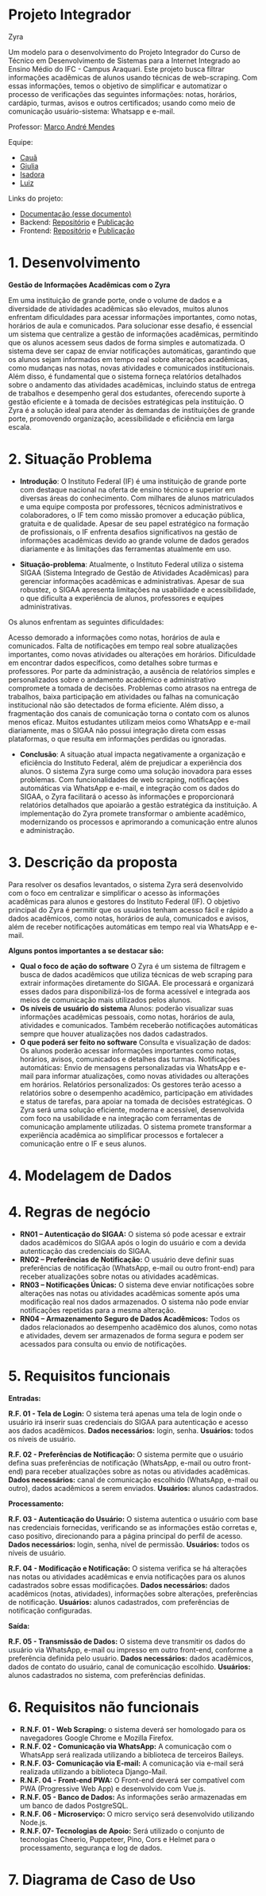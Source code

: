 # Projeto Integrador
Zyra

Um modelo para o desenvolvimento do Projeto Integrador do Curso de Técnico em Desenvolvimento de Sistemas para a Internet Integrado ao Ensino Médio do IFC - Campus Araquari. Este projeto busca filtrar informações acadêmicas de alunos usando técnicas de web-scraping. Com essas informações, temos o objetivo de simplificar e automatizar o processo de verificações das seguintes informações: notas, horários, cardápio, turmas, avisos e outros certificados; usando como meio de comunicação usuário-sistema: Whatsapp e e-mail.

Professor: [Marco André Mendes](github.com/marcoandre)

Equipe:
- [Cauã](github.com/Caussz)
- [Giulia](github.com/GiuliaNobre)
- [Isadora](github.com/IsadoraAlcantara)
- [Luiz](github.com/LuizNunes06)
  

Links do projeto:

-   [Documentação (esse documento)](github.com/marcoandre/pi-modelo)
-   Backend: [Repositório](github.com/marcoandre/pi-backend) e [Publicação](https://pi-backend.herokuapp.com/)
-   Frontend: [Repositório](github.com/marcoandre/pi-frontend) e [Publicação](https://pi-frontend.herokuapp.com/)

# 1. Desenvolvimento

**Gestão de Informações Acadêmicas com o Zyra**

Em uma instituição de grande porte, onde o volume de dados e a diversidade de atividades acadêmicas são elevados, muitos alunos enfrentam dificuldades para acessar informações importantes, como notas, horários de aula e comunicados. Para solucionar esse desafio, é essencial um sistema que centralize a gestão de informações acadêmicas, permitindo que os alunos acessem seus dados de forma simples e automatizada.
O sistema deve ser capaz de enviar notificações automáticas, garantindo que os alunos sejam informados em tempo real sobre alterações acadêmicas, como mudanças nas notas, novas atividades e comunicados institucionais.
Além disso, é fundamental que o sistema forneça relatórios detalhados sobre o andamento das atividades acadêmicas, incluindo status de entrega de trabalhos e desempenho geral dos estudantes, oferecendo suporte à gestão eficiente e à tomada de decisões estratégicas pela instituição.
O Zyra é a solução ideal para atender às demandas de instituições de grande porte, promovendo organização, acessibilidade e eficiência em larga escala.

# 2. Situação Problema

-   **Introdução**: O Instituto Federal (IF) é uma instituição de grande porte com destaque nacional na oferta de ensino técnico e superior em diversas áreas do conhecimento. Com milhares de alunos matriculados e uma equipe composta por professores, técnicos administrativos e colaboradores, o IF tem como missão promover a educação pública, gratuita e de qualidade. Apesar de seu papel estratégico na formação de profissionais, o IF enfrenta desafios significativos na gestão de informações acadêmicas devido ao grande volume de dados gerados diariamente e às limitações das ferramentas atualmente em uso.
  
-   **Situação-problema**: Atualmente, o Instituto Federal utiliza o sistema SIGAA (Sistema Integrado de Gestão de Atividades Acadêmicas) para gerenciar informações acadêmicas e administrativas. Apesar de sua robustez, o SIGAA apresenta limitações na usabilidade e acessibilidade, o que dificulta a experiência de alunos, professores e equipes administrativas.

Os alunos enfrentam as seguintes dificuldades:

Acesso demorado a informações como notas, horários de aula e comunicados.
Falta de notificações em tempo real sobre atualizações importantes, como novas atividades ou alterações em horários.
Dificuldade em encontrar dados específicos, como detalhes sobre turmas e professores.
Por parte da administração, a ausência de relatórios simples e personalizados sobre o andamento acadêmico e administrativo compromete a tomada de decisões. Problemas como atrasos na entrega de trabalhos, baixa participação em atividades ou falhas na comunicação institucional não são detectados de forma eficiente.
Além disso, a fragmentação dos canais de comunicação torna o contato com os alunos menos eficaz. Muitos estudantes utilizam meios como WhatsApp e e-mail diariamente, mas o SIGAA não possui integração direta com essas plataformas, o que resulta em informações perdidas ou ignoradas.

-   **Conclusão**: A situação atual impacta negativamente a organização e eficiência do Instituto Federal, além de prejudicar a experiência dos alunos. O sistema Zyra surge como uma solução inovadora para esses problemas. Com funcionalidades de web scraping, notificações automáticas via WhatsApp e e-mail, e integração com os dados do SIGAA, o Zyra facilitará o acesso às informações e proporcionará relatórios detalhados que apoiarão a gestão estratégica da instituição. A implementação do Zyra promete transformar o ambiente acadêmico, modernizando os processos e aprimorando a comunicação entre alunos e administração.

# 3. Descrição da proposta

Para resolver os desafios levantados, o sistema Zyra será desenvolvido com o foco em centralizar e simplificar o acesso às informações acadêmicas para alunos e gestores do Instituto Federal (IF). O objetivo principal do Zyra é permitir que os usuários tenham acesso fácil e rápido a dados acadêmicos, como notas, horários de aula, comunicados e avisos, além de receber notificações automáticas em tempo real via WhatsApp e e-mail.

**Alguns pontos importantes a se destacar são:**

-   **Qual o foco de ação do software** O Zyra é um sistema de filtragem e busca de dados acadêmicos que utiliza técnicas de web scraping para extrair informações diretamente do SIGAA. Ele processará e organizará esses dados para disponibilizá-los de forma acessível e integrada aos meios de comunicação mais utilizados pelos alunos.
-   **Os níveis de usuário do sistema** Alunos: poderão visualizar suas informações acadêmicas pessoais, como notas, horários de aula, atividades e comunicados. Também receberão notificações automáticas sempre que houver atualizações nos dados cadastrados.
-   **O que poderá ser feito no software** Consulta e visualização de dados: Os alunos poderão acessar informações importantes como notas, horários, avisos, comunicados e detalhes das turmas.
Notificações automáticas: Envio de mensagens personalizadas via WhatsApp e e-mail para informar atualizações, como novas atividades ou alterações em horários.
Relatórios personalizados: Os gestores terão acesso a relatórios sobre o desempenho acadêmico, participação em atividades e status de tarefas, para apoiar na tomada de decisões estratégicas.
O Zyra será uma solução eficiente, moderna e acessível, desenvolvida com foco na usabilidade e na integração com ferramentas de comunicação amplamente utilizadas. O sistema promete transformar a experiência acadêmica ao simplificar processos e fortalecer a comunicação entre o IF e seus alunos.

# 4. Modelagem de Dados






# 4. Regras de negócio

- **RN01 – Autenticação do SIGAA:** O sistema só pode acessar e extrair dados acadêmicos do SIGAA após o login do usuário e com a devida autenticação das credenciais do SIGAA.
- **RN02 – Preferências de Notificação:** O usuário deve definir suas preferências de notificação (WhatsApp, e-mail ou outro front-end) para receber atualizações sobre notas ou atividades acadêmicas.
- **RN03 – Notificações Únicas:** O sistema deve enviar notificações sobre alterações nas notas ou atividades acadêmicas somente após uma modificação real nos dados armazenados. O sistema não pode enviar notificações repetidas para a mesma alteração.
- **RN04 – Armazenamento Seguro de Dados Acadêmicos:** Todos os dados relacionados ao desempenho acadêmico dos alunos, como notas e atividades, devem ser armazenados de forma segura e podem ser acessados para consulta ou envio de notificações.

# 5. Requisitos funcionais

**Entradas:**

**R.F. 01 - Tela de Login:** O sistema terá apenas uma tela de login onde o usuário irá inserir suas credenciais do SIGAA para autenticação e acesso aos dados acadêmicos.
**Dados necessários:** login, senha.
**Usuários:** todos os níveis de usuário.

**R.F. 02 - Preferências de Notificação:** O sistema permite que o usuário defina suas preferências de notificação (WhatsApp, e-mail ou outro front-end) para receber atualizações sobre as notas ou atividades acadêmicas.
**Dados necessários:** canal de comunicação escolhido (WhatsApp, e-mail ou outro), dados acadêmicos a serem enviados.
**Usuários:** alunos cadastrados.

**Processamento:**

**R.F. 03 - Autenticação do Usuário:** O sistema autentica o usuário com base nas credenciais fornecidas, verificando se as informações estão corretas e, caso positivo, direcionando para a página principal do perfil de acesso.
**Dados necessários:** login, senha, nível de permissão.
**Usuários:** todos os níveis de usuário.

**R.F. 04 - Modificação e Notificação:** O sistema verifica se há alterações nas notas ou atividades acadêmicas e envia notificações para os alunos cadastrados sobre essas modificações.
**Dados necessários:** dados acadêmicos (notas, atividades), informações sobre alterações, preferências de notificação.
**Usuários:** alunos cadastrados, com preferências de notificação configuradas.

**Saída:**

**R.F. 05 - Transmissão de Dados:** O sistema deve transmitir os dados do usuário via WhatsApp, e-mail ou impresso em outro front-end, conforme a preferência definida pelo usuário.
**Dados necessários:** dados acadêmicos, dados de contato do usuário, canal de comunicação escolhido.
**Usuários:** alunos cadastrados no sistema, com preferências definidas.

# 6. Requisitos não funcionais

- **R.N.F. 01 - Web Scraping:** o sistema deverá ser homologado para os navegadores Google Chrome e Mozilla Firefox.
- **R.N.F. 02 - Comunicação via WhatsApp:** A comunicação com o WhatsApp será realizada utilizando a biblioteca de terceiros Baileys.
- **R.N.F. 03- Comunicação via E-mail:** A comunicação via e-mail será realizada utilizando a biblioteca Django-Mail.
- **R.N.F. 04 - Front-end PWA:** O Front-end deverá ser compatível com PWA (Progressive Web App) e desenvolvido com Vue.js.
- **R.N.F. 05 -  Banco de Dados:**  As informações serão armazenadas em um banco de dados PostgreSQL.
- **R.N.F. 06 - Microserviço:** O micro serviço será desenvolvido utilizando Node.js.
- **R.N.F. 07-  Tecnologias de Apoio:** Será utilizado o conjunto de tecnologias Cheerio, Puppeteer, Pino, Cors e Helmet para o processamento, segurança e log de dados.

# 7. Diagrama de Caso de Uso



